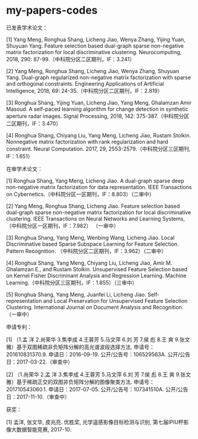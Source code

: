 # my-papers-codes

已发表学术论文：

[1]	Yang Meng, Ronghua Shang, Licheng Jiao, Wenya Zhang, Yijing Yuan, Shuyuan Yang. Feature selection based dual-graph sparse non-negative matrix factorization for local discriminative clustering. Neurocomputing, 2018, 290: 87-99.（中科院分区二区期刊，IF：3.241）

[2]	Yang Meng, Ronghua Shang, Licheng Jiao, Wenya Zhang, Shuyuan Yang. Dual-graph regularized non-negative matrix factorization with sparse and orthogonal constraints. Engineering Applications of Artificial Intelligence, 2018, 69: 24-35.（中科院分区二区期刊，IF：2.819）

[3]	Ronghua Shang, Yijing Yuan, Licheng Jiao, Yang Meng, Ghalamzan Amir Masoud. A self-paced learning algorithm for change detection in synthetic aperture radar images. Signal Processing, 2018, 142: 375-387.（中科院分区二区期刊，IF：3.470）

[4]	Ronghua Shang, Chiyang Liu, Yang Meng, Licheng Jiao, Rustam Stolkin. Nonnegative matrix factorization with rank regularization and hard constraint. Neural Computation. 2017, 29, 2553-2579.（中科院分区三区期刊, IF：1.651）

在审学术论文：

[1]	Ronghua Shang, Yang Meng, Licheng Jiao. A dual-graph sparse deep non-negative matrix factorization for data representation. IEEE Transactions on Cybernetics.（中科院分区一区期刊，IF：8.803）（二审中）

[2]	Yang Meng, Ronghua Shang, Licheng Jiao. Feature selection based dual-graph sparse non-negative matrix factorization for local discriminative clustering. IEEE Transactions on Neural Networks and Learning Systems, （中科院分区一区期刊，IF：7.982） （一审中）

[3]	Ronghua Shang, Yang Meng, Wenbing Wang, Licheng Jiao. Local Discriminative based Sparse Subspace Learning for Feature Selection. Pattern Recognition. （中科院分区二区期刊，IF：3.962）（二审中）

[4]	Ronghua Shang, Yang Meng, Chiyang Liu, Licheng Jiao, Amir M. Ghalamzan E., and Rustam Stolkin. Unsupervised Feature Selection based on Kernel Fisher Discriminant Analysis and Regression Learning. Machine Learning.（中科院分区三区期刊，IF：1.855）（三审中）

[5]	Ronghua Shang, Yang Meng, Juanfei Li, Licheng Jiao. Self-representation and Local Preservation for Unsupervised Feature Selection Clustering. International Journal on Document Analysis and Recognition.（一审中）

申请专利：

[1]	（1.孟 洋  2.尚荣华  3.焦李成  4.王蓉芳  5.马文萍  6.刘 芳  7.侯 彪   8.王 爽   9.张文雅）基于双图稀疏非负矩阵分解的高光谱波段选择方法. 申请号：201610831370.9. 申请日：2016-09-19. 公开/公告号：106529563A. 公开/公告日：2017-03-22.（审查中）

[2]	（1.尚荣华  2.孟 洋  3.焦李成  4.王蓉芳  5.马文萍  6.刘 芳  7.侯 彪   8.王 爽   9.张文雅）基于稀疏正交的双图非负矩阵分解的图像聚类方法. 申请号：201710543060.1. 申请日：2017-07-05. 公开/公告号：107341510A. 公开/公告日：2017-11-10.（审查中）

获奖：

[1]	孟洋, 张文华, 皮兆亮. 优胜奖, 光学遥感影像目标检测与识别, 第七届IPIU杯影像大数据智能竞赛, 2017-10. 
